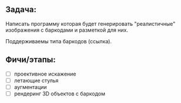 ## Задача:

Написать программу которая будет генерировать "реалистичные" изображения с баркодами и разметкой для них.

Поддерживаемы типа баркодов (ссылка).

## Фичи/этапы:

- [ ] проективное искажение
- [ ] летающие стулья
- [ ] аугментации
- [ ] рендеринг 3D объектов с баркодом